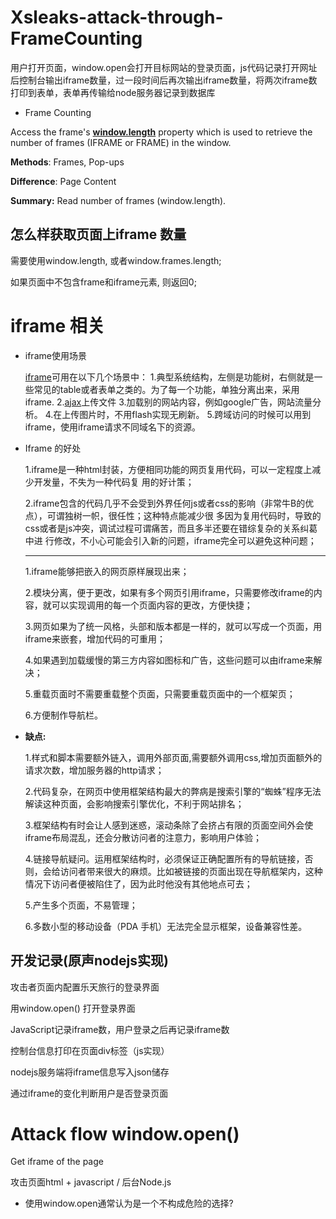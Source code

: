# Xsleaks-attack-through-FrameCounting

用户打开页面，window.open会打开目标网站的登录页面，js代码记录打开网址后控制台输出iframe数量，过一段时间后再次输出iframe数量，将两次iframe数打印到表单，表单再传输给node服务器记录到数据库

- Frame Counting 

Access the frame's **[window.length](https://developer.mozilla.org/en-US/docs/Web/API/Window/length)** property which is used to retrieve the number of frames (IFRAME or FRAME) in the window.

**Methods**: Frames, Pop-ups

**Difference**: Page Content

**Summary:** Read number of frames (window.length).

## 怎么样获取页面上iframe 数量

需要使用window.length, 或者window.frames.length;

如果页面中不包含frame和iframe元素, 则返回0;

# iframe 相关

- iframe使用场景

  [iframe](https://so.csdn.net/so/search?q=iframe&spm=1001.2101.3001.7020)可用在以下几个场景中：
  1.典型系统结构，左侧是功能树，右侧就是一些常见的table或者表单之类的。为了每一个功能，单独分离出来，采用iframe.
  2.[ajax](https://so.csdn.net/so/search?q=ajax&spm=1001.2101.3001.7020)上传文件
  3.加载别的网站内容，例如google广告，网站流量分析。
  4.在上传图片时，不用flash实现无刷新。
  5.跨域访问的时候可以用到iframe，使用iframe请求不同域名下的资源。

- Iframe 的好处

  1.iframe是一种html封装，方便相同功能的网页复用代码，可以一定程度上减少开发量，不失为一种代码复 用的好计策；

  2.iframe包含的代码几乎不会受到外界任何js或者css的影响（非常牛B的优点），可谓独树一帜，很任性；这种特点能减少很 多因为复用代码时，导致的css或者是js冲突，调试过程可谓痛苦，而且多半还要在错综复杂的关系纠葛中进 行修改，不小心可能会引入新的问题，iframe完全可以避免这种问题；

  ---

  1.iframe能够把嵌入的网页原样展现出来；

  2.模块分离，便于更改，如果有多个网页引用iframe，只需要修改iframe的内容，就可以实现调用的每一个页面内容的更改，方便快捷；

  3.网页如果为了统一风格，头部和版本都是一样的，就可以写成一个页面，用iframe来嵌套，增加代码的可重用；

  4.如果遇到加载缓慢的第三方内容如图标和广告，这些问题可以由iframe来解决；

  5.重载页面时不需要重载整个页面，只需要重载页面中的一个框架页；

  6.方便制作导航栏。

- **缺点:** 

  1.样式和脚本需要额外链入，调用外部页面,需要额外调用css,增加页面额外的请求次数，增加服务器的http请求；

  2.代码复杂，在网页中使用框架结构最大的弊病是搜索引擎的“蜘蛛”程序无法解读这种页面，会影响搜索引擎优化，不利于网站排名；

  3.框架结构有时会让人感到迷惑，滚动条除了会挤占有限的页面空间外会使iframe布局混乱，还会分散访问者的注意力，影响用户体验；

  4.链接导航疑问。运用框架结构时，必须保证正确配置所有的导航链接，否则，会给访问者带来很大的麻烦。比如被链接的页面出现在导航框架内，这种情况下访问者便被陷住了，因为此时他没有其他地点可去； 

  5.产生多个页面，不易管理；

  6.多数小型的移动设备（PDA 手机）无法完全显示框架，设备兼容性差。

## 开发记录(原声nodejs实现)

攻击者页面内配置乐天旅行的登录界面

用window.open() 打开登录界面

JavaScript记录iframe数，用户登录之后再记录iframe数

控制台信息打印在页面div标签（js实现）

nodejs服务端将iframe信息写入json储存

通过iframe的变化判断用户是否登录页面

# Attack flow window.open()

Get iframe of the page 

攻击页面html + javascript / 后台Node.js

- 使用window.open通常认为是一个不构成危险的选择?
